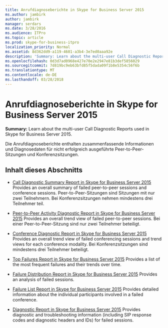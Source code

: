 ```yaml
---
title: Anrufdiagnoseberichte in Skype for Business Server 2015
ms.author: jambirk
author: jambirk
manager: serdars
ms.date: 3/28/2016
ms.audience: ITPro
ms.topic: article
ms.prod: skype-for-business-itpro
localization_priority: Normal
ms.assetid: 8d362dd9-a119-4601-a3b4-3e7ed0aaa92e
description: 'Summary: Learn about the multi-user Call Diagnostic Reports used in Skype for Business Server 2015.'
ms.openlocfilehash: 0d3d7ad0968e427e70e2e2947e81b3def5856029
ms.sourcegitcommit: 7d819bc9eb63bfd85f5dada09f1b8e5354c56f6b
ms.translationtype: MT
ms.contentlocale: de-DE
ms.lasthandoff: 03/28/2018
---
```

# <a name="call-diagnostic-reports-in-skype-for-business-server-2015"></a>Anrufdiagnoseberichte in Skype for Business Server 2015
 
**Summary:** Learn about the multi-user Call Diagnostic Reports used in Skype for Business Server 2015.
  
Die Anrufdiagnoseberichte enthalten zusammenfassende Informationen und Diagnosedaten für nicht erfolgreich ausgeführte Peer-to-Peer-Sitzungen und Konferenzsitzungen.
  
## <a name="in-this-section"></a>Inhalt dieses Abschnitts

- [Call Diagnostic Summary Report in Skype for Business Server 2015](summary-report.md) Provides an overall summary of failed peer-to-peer sessions and conference sessions. Peer-to-Peer-Sitzungen sind Sitzungen mit nur zwei Teilnehmern. Bei Konferenzsitzungen nehmen mindestens drei Teilnehmer teil.
    
- [Peer-to-Peer Activity Diagnostic Report in Skype for Business Server 2015](peer-to-peer-activity-diagnostic-report.md) Provides an overall trend view of failed peer-to-peer sessions. Bei einer Peer-to-Peer-Sitzung sind nur zwei Teilnehmer beteiligt.
    
- [Conference Diagnostic Report in Skype for Business Server 2015](conference-diagnostic-report.md) Provides an overall trend view of failed conferencing sessions and trend views for each conference modality. Bei Konferenzsitzungen sind mindestens drei Teilnehmer beteiligt.
    
- [Top Failures Report in Skype for Business Server 2015](top-failures-report.md) Provides a list of the most frequent failures and their trends over time.
    
- [Failure Distribution Report in Skype for Business Server 2015](failure-distribution-report.md) Provides an analysis of failed sessions.
    
- [Failure List Report in Skype for Business Server 2015](failure-list-report.md) Provides detailed information about the individual participants involved in a failed conference.
    
- [Diagnostic Report in Skype for Business Server 2015](diagnostic-report.md) Provides diagnostic and troubleshooting information (including SIP response codes and diagnostic headers and IDs) for failed sessions.
    

